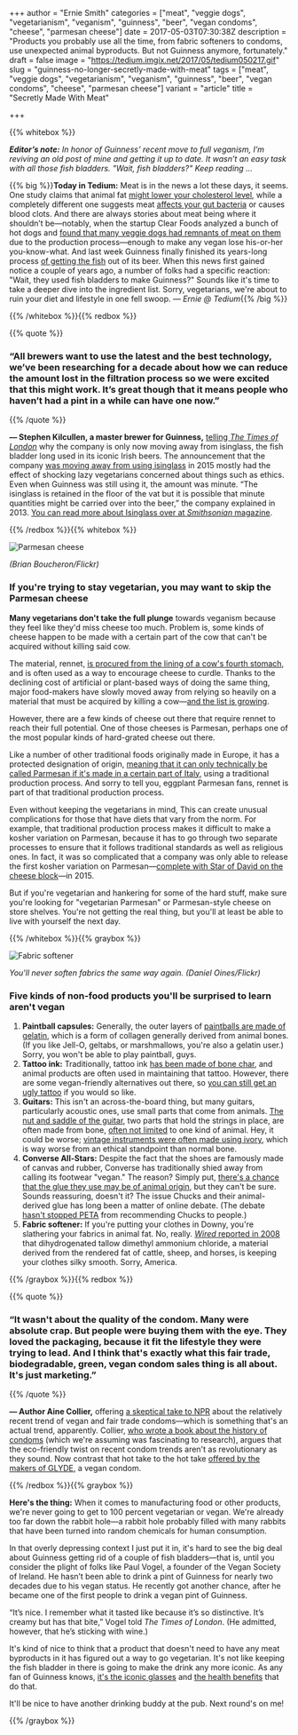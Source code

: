 +++
author = "Ernie Smith"
categories = ["meat", "veggie dogs", "vegetarianism", "veganism", "guinness", "beer", "vegan condoms", "cheese", "parmesan cheese"]
date = 2017-05-03T07:30:38Z
description = "Products you probably use all the time, from fabric softeners to condoms, use unexpected animal byproducts. But not Guinness anymore, fortunately."
draft = false
image = "https://tedium.imgix.net/2017/05/tedium050217.gif"
slug = "guinness-no-longer-secretly-made-with-meat"
tags = ["meat", "veggie dogs", "vegetarianism", "veganism", "guinness", "beer", "vegan condoms", "cheese", "parmesan cheese"]
variant = "article"
title = "Secretly Made With Meat"

+++

{{% whitebox %}}

_**Editor’s note:** In honor of Guinness’ recent move to full veganism, I’m reviving an old post of mine and getting it up to date. It wasn’t an easy task with all those fish bladders. "Wait, fish bladders?" Keep reading …_

{{% big %}}**Today in Tedium:** Meat is in the news a lot these days, it seems. One study claims that animal fat [might lower your cholesterol level](http://www.newsweek.com/fat-meat-vegetables-science-discovery-research-burgers-are-healthy-586482), while a completely different one suggests meat [affects your gut bacteria](http://www.cleveland.com/healthfit/index.ssf/2017/04/cleveland_clinic_research_show_1.html) or causes blood clots. And there are always stories about meat being where it shouldn’t be—notably, when the startup Clear Foods analyzed a bunch of hot dogs and [found that many veggie dogs had remnants of meat on them](http://www.clearfood.com/food_reports/2015/the_hotdog_report) due to the production process—enough to make any vegan lose his-or-her you-know-what. And last week Guinness finally finished its years-long process [of getting the fish](https://qz.com/972741/guinness-is-eliminating-fish-guts-from-production-to-make-vegan-friendly-stout/) out of its beer. When this news first gained notice a couple of years ago, a number of folks had a specific reaction: "Wait, they used fish bladders to make Guinness?" Sounds like it's time to take a deeper dive into the ingredient list. Sorry, vegetarians, we're about to ruin your diet and lifestyle in one fell swoop. *— Ernie @ Tedium*{{% /big %}}

{{% /whitebox %}}{{% redbox %}}

{{% quote %}}
### “All brewers want to use the latest and the best technology, we’ve been researching for a decade about how we can reduce the amount lost in the filtration process so we were excited that this might work. It’s great though that it means people who haven’t had a pint in a while can have one now.”
{{% /quote %}}

**— Stephen Kilcullen, a master brewer for Guinness,** [telling *The Times of London*](https://www.thetimes.co.uk/article/theres-nothing-fishy-about-a-pint-of-plain-qb7l7j2qz) why the company is only now moving away from isinglass, the fish bladder long used in its iconic Irish beers. The announcement that the company [was moving away from using isinglass](http://www.nytimes.com/2015/11/05/business/guinness-is-going-vegan.html) in 2015 mostly had the effect of shocking lazy vegetarians concerned about things such as ethics. Even when Guinness was still using it, the amount was minute. “The isinglass is retained in the floor of the vat but it is possible that minute quantities might be carried over into the beer,” the company explained in 2013. [You can read more about Isinglass over at *Smithsonian* magazine](http://www.smithsonianmag.com/arts-culture/hey-vegans-there-may-be-fish-bladder-in-your-guinness-2001644/).

{{% /redbox %}}{{% whitebox %}}

![Parmesan cheese](https://tedium.imgix.net/2017/05/1105_cheese.jpg)

*(Brian Boucheron/Flickr)*

### If you're trying to stay vegetarian, you may want to skip the Parmesan cheese

**Many vegetarians don't take the full plunge** towards veganism because they feel like they'd miss cheese too much. Problem is, some kinds of cheese happen to be made with a certain part of the cow that can't be acquired without killing said cow.

The material, rennet, [is procured from the lining of a cow's fourth stomach](http://www.vrg.org/journal/vj2008issue3/update_renet.htm), and is often used as a way to encourage cheese to curdle. Thanks to the declining cost of artificial or plant-based ways of doing the same thing, major food-makers have slowly moved away from relying so heavily on a material that must be acquired by killing a cow—[and the list is growing](http://vegetarian.lovetoknow.com/Are_There_Any_Cheeses_that_Do_Not_Contain_Rennet).

However, there are a few kinds of cheese out there that require rennet to reach their full potential. One of those cheeses is Parmesan, perhaps one of the most popular kinds of hard-grated cheese out there.

Like a number of other traditional foods originally made in Europe, it has a protected designation of origin, [meaning that it can only technically be called Parmesan if it's made in a certain part of Italy](http://www.theguardian.com/lifeandstyle/wordofmouth/2012/feb/27/no-parmesan-please-we-re-vegetarian), using a traditional production process. And sorry to tell you, eggplant Parmesan fans, rennet is part of that traditional production process.

Even without keeping the vegetarians in mind, This can create unusual complications for those that have diets that vary from the norm. For example, that traditional production process makes it difficult to make a kosher variation on Parmesan, because it has to go through two separate processes to ensure that it follows traditional standards as well as religious ones. In fact, it was so complicated that a company was only able to release the first kosher variation on Parmesan—[complete with Star of David on the cheese block](http://forward.com/food/324035/italys-parmesan-cheese-goes-kosher/)—in 2015.

But if you're vegetarian and hankering for some of the hard stuff, make sure you're looking for "vegetarian Parmesan" or Parmesan-style cheese on store shelves. You're not getting the real thing, but you'll at least be able to live with yourself the next day.

{{% /whitebox %}}{{% graybox %}}

![Fabric softener](https://tedium.imgix.net/2017/05/0502_downy.jpg)

*You'll never soften fabrics the same way again. (Daniel Oines/Flickr)*

### Five kinds of non-food products you'll be surprised to learn aren't vegan

1. **Paintball capsules:** Generally, the outer layers of [paintballs are made of gelatin](http://www.acs.org/content/dam/acsorg/education/resources/highschool/chemmatters/articlesbytopic/solutions/chemmatters-april2007-paintball.pdf), which is a form of collagen generally derived from animal bones. (If you like Jell-O, geltabs, or marshmallows, you're also a gelatin user.) Sorry, you won't be able to play paintball, guys.
2. **Tattoo ink:** Traditionally, tattoo ink [has been made of bone char](http://www.care2.com/causes/yes-youre-vegan-but-your-tattoo-probably-isnt.html), and animal products are often used in maintaining that tattoo. However, there are some vegan-friendly alternatives out there, so [you can still get an ugly tattoo](https://www.cnet.com/news/woman-tattoos-forehead-for-10k/) if you would so like.
3. **Guitars:** This isn't an across-the-board thing, but many guitars, particularly acoustic ones, use small parts that come from animals. [The nut and saddle of the guitar](http://www.lmii.com/products/kit-wizard/nut/nuts-saddles), two parts that hold the strings in place, are often made from bone, [often not limited](https://www.quora.com/What-types-of-bone-are-guitar-saddle-are-made-from) to one kind of animal. Hey, it could be worse; [vintage instruments were often made using ivory](http://associationsnow.com/2014/05/musician-groups-earn-exemption-on-federal-ivory-ban/), which is way worse from an ethical standpoint than normal bone.
4. **Converse All-Stars:** Despite the fact that the shoes are famously made of canvas and rubber, Converse has traditionally shied away from calling its footwear "vegan." The reason? Simply put, [there's a chance that the glue they use may be of animal origin](http://mynonleatherlife.com/2011/08/30/once-and-for-all-are-converse-vegan/), but they can't be sure. Sounds reassuring, doesn't it? The issue Chucks and their animal-derived glue has long been a matter of online debate. (The debate [hasn't stopped PETA](http://www.peta.org.uk/blog/vegan-shoes-every-occasion-winter/) from recommending Chucks to people.)
5. **Fabric softener:** If you're putting your clothes in Downy, you're slathering your fabrics in animal fat. No, really. [*Wired* reported in 2008](http://www.wired.com/2008/11/st-whatsinside-9/) that dihydrogenated tallow dimethyl ammonium chloride, a material derived from the rendered fat of cattle, sheep, and horses, is keeping your clothes silky smooth. Sorry, America.

{{% /graybox %}}{{% redbox %}}

{{% quote %}}
### “It wasn't about the quality of the condom. Many were absolute crap. But people were buying them with the eye. They loved the packaging, because it fit the lifestyle they were trying to lead. And I think that's exactly what this fair trade, biodegradable, green, vegan condom sales thing is all about. It's just marketing.”
{{% /quote %}}

**— Author Aine Collier,** offering [a skeptical take to NPR](http://www.npr.org/sections/health-shots/2014/09/20/338574614/alls-fair-in-love-and-the-rubber-used-to-make-condoms) about the relatively recent trend of vegan and fair trade condoms—which is something that's an actual trend, apparently. Collier, [who wrote a book about the history of condoms](http://amzn.to/1kxNI06) (which we're assuming was fascinating to research), argues that the eco-friendly twist on recent condom trends aren't as revolutionary as they sound. Now contrast that hot take to the hot take [offered by the makers of GLYDE](http://www.glyde-condoms.com/vegan.php?language=en), a vegan condom. 

{{% /redbox %}}{{% graybox %}}

**Here's the thing:** When it comes to manufacturing food or other products, we're never going to get to 100 percent vegetarian or vegan. We're already too far down the rabbit hole—a rabbit hole probably filled with many rabbits that have been turned into random chemicals for human consumption.

In that overly depressing context I just put it in, it's hard to see the big deal about Guinness getting rid of a couple of fish bladders—that is, until you consider the plight of folks like Paul Vogel, a founder of the Vegan Society of Ireland. He hasn’t been able to drink a pint of Guinness for nearly two decades due to his vegan status. He recently got another chance, after he became one of the first people to drink a vegan pint of Guinness.

“It’s nice. I remember what it tasted like because it’s so distinctive. It’s creamy but has that bite,” Vogel told *The Times of London*. (He admitted, however, that he’s sticking with wine.)

It's kind of nice to think that a product that doesn't need to have any meat byproducts in it has figured out a way to go vegetarian. It's not like keeping the fish bladder in there is going to make the drink any more iconic. As any fan of Guinness knows, [it's the iconic glasses](http://amzn.to/1kxPyy1) and [the health benefits](http://news.bbc.co.uk/2/hi/3266819.stm) that do that.

It'll be nice to have another drinking buddy at the pub. Next round's on me!

{{% /graybox %}}